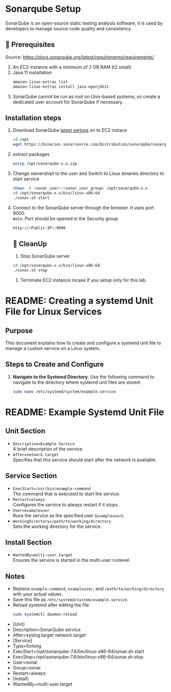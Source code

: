 # Sonarqube Setup

SonarQube is an open-source static testing analysis software, it is used by developers to manage source code quality and consistency.
## 🧰 Prerequisites

Source: https://docs.sonarqube.org/latest/requirements/requirements/
1. An EC2 instance with a minimum of 2 GB RAM (t2.small)  
1. Java 11 installation   
   ```sh 
   amazon-linux-extras list
   amazon-linux-extras install java-openjdk11
   ```
1. SonarQube cannot be run as root on Unix-based systems, so create a dedicated user account for SonarQube if necessary.

## Installation steps

1. Download SonarQube [latest verions](https://www.sonarqube.org/downloads/) on to EC2 instace 
   ```sh 
   cd /opt  
   wget https://binaries.sonarsource.com/Distribution/sonarqube/sonarqube-x.x.zip  
   ```
1. extract packages
   ```sh 
   unzip /opt/sonarqube-x.x.zip
   ```

2. Change ownershipt to the user and Switch to Linux binaries directory to start service
   ```bash
   chown -R <sonar_user>:<sonar_user_group> /opt/sonarqube-x.x  
   cd /opt/sonarqube-x.x/bin/linux-x86-64   
   ./sonar.sh start
   ```
3. Connect to the SonarQube server through the browser. It uses port 9000.   
   `Note`: Port should be opened in the Security group 
   ```bash
   http://<Public-IP>:9000
   ```

   ## 🧹 CleanUp  
   1. Stop SonarQube server
   ```sh 
   cd /opt/sonarqube-x.x/bin/linux-x86-64 
   ./sonar.sh stop
   ```
   1. Terminate EC2 instance incase if you setup only for this lab. 

# README: Creating a systemd Unit File for Linux Services

## Purpose
This document explains how to create and configure a systemd unit file to manage a custom service on a Linux system.

## Steps to Create and Configure
1. **Navigate to the Systemd Directory**:
   Use the following command to navigate to the directory where systemd unit files are stored:
   ```bash
   sudo nano /etc/systemd/system/example.service

# README: Example Systemd Unit File

## Unit Section
- `Description=Example Service`  
  A brief description of the service.
- `After=network.target`  
  Specifies that this service should start after the network is available.

## Service Section
- `ExecStart=/usr/bin/example-command`  
  The command that is executed to start the service.
- `Restart=always`  
  Configures the service to always restart if it stops.
- `User=exampleuser`  
  Runs the service as the specified user (`exampleuser`).
- `WorkingDirectory=/path/to/working/directory`  
  Sets the working directory for the service.

## Install Section
- `WantedBy=multi-user.target`  
  Ensures the service is started in the multi-user runlevel.

## Notes
- Replace `example-command`, `exampleuser`, and `/path/to/working/directory` with your actual values.
- Save this file as `/etc/systemd/system/example.service`.
- Reload systemd after editing the file:
  ```bash
  sudo systemctl daemon-reload


- [Unit]
- Description=SonarQube service
- After=syslog.target network.target
- [Service]
- Type=forking
- ExecStart=/opt/sonarqube-7.6/bin/linux-x86-64/sonar.sh start
- ExecStop=/opt/sonarqube-7.6/bin/linux-x86-64/sonar.sh stop
- User=sonar
- Group=sonar
- Restart=always
- [Install]
- WantedBy=multi-user.target
